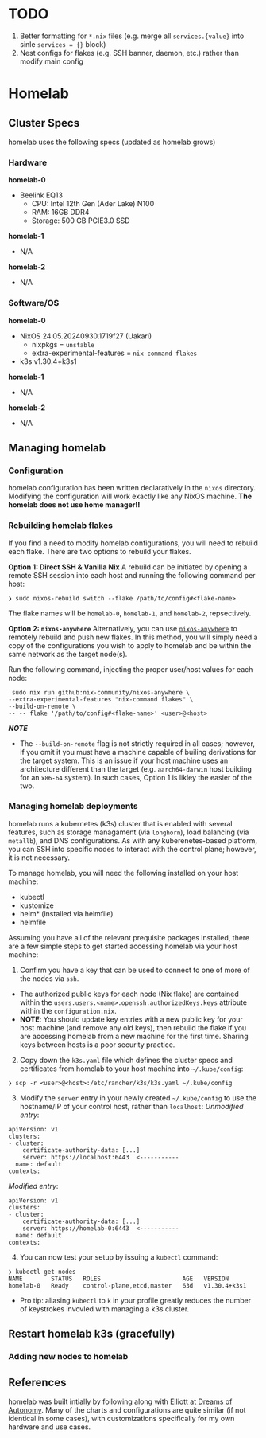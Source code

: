 # TODO
1. Better formatting for `*.nix` files (e.g. merge all `services.{value}` into sinle `services = {}` block)
2. Nest configs for flakes (e.g. SSH banner, daemon, etc.) rather than modify main config

# Homelab
## Cluster Specs
homelab uses the following specs (updated as homelab grows)
### Hardware
**homelab-0**
* Beelink EQ13
  * CPU: Intel 12th Gen (Ader Lake) N100
  * RAM: 16GB DDR4
  * Storage: 500 GB PCIE3.0 SSD

**homelab-1**
* N/A

**homelab-2**
* N/A

### Software/OS
**homelab-0**
* NixOS 24.05.20240930.1719f27 (Uakari)
    * nixpkgs = `unstable`
    * extra-experimental-features = `nix-command flakes`
* k3s v1.30.4+k3s1

**homelab-1**
* N/A

**homelab-2**
* N/A

## Managing homelab
### Configuration
homelab configuration has been written declaratively in the `nixos` directory.  Modifying the configuration will work exactly like any
NixOS machine.  **The homelab does not use home manager!!**

### Rebuilding homelab flakes
If you find a need to modify homelab configurations, you will need to rebuild each flake.  There are two options to rebuild your flakes.

**Option 1: Direct SSH & Vanilla Nix**
A rebuild can be initiated by opening a remote
SSH session into each host and running the following command per host:
```
❯ sudo nixos-rebuild switch --flake /path/to/config#<flake-name>
```
The flake names will be `homelab-0`, `homelab-1`, and `homelab-2`, repsectively.

**Option 2: `nixos-anywhere`**
Alternatively, you can use [`nixos-anywhere`](https://github.com/nix-community/nixos-anywhere) to remotely rebuild and push new flakes.
In this method, you will simply need a copy of the configurations you wish to apply to homelab and be within the same network as the
target node(s).

Run the following command, injecting the proper user/host values for each node:
```
 sudo nix run github:nix-community/nixos-anywhere \
--extra-experimental-features "nix-command flakes" \
--build-on-remote \
-- -- flake '/path/to/config#<flake-name>' <user>@<host>
```
**_NOTE_**
* The `--build-on-remote` flag is not strictly required in all cases; however, if you omit it you must have a machine capable of builing derivations for the target system.  This is an issue if your host machine uses an architecture different than the target (e.g. `aarch64-darwin` host building for an `x86-64` system).  In such cases, Option 1 is likley the easier of the two.

### Managing homelab deployments
homelab runs a kubernetes (k3s) cluster that is enabled with several features, such as storage managament (via `longhorn`),
load balancing (via `metallb`), and DNS configurations.  As with any kuberenetes-based platform, you can SSH into specific nodes
to interact with the control plane; however, it is not necessary.

To manage homelab, you will need the following installed on your host machine:
* kubectl
* kustomize
* helm* (installed via helmfile)
* helmfile

Assuming you have all of the relevant prequisite packages installed, there are a few simple steps to get started accessing
homelab via your host machine:
1. Confirm you have a key that can be used to connect to one of more of the nodes via `ssh`.
  * The authorized public keys for each node (Nix flake) are contained within the `users.users.<name>.openssh.authorizedKeys.keys`
  attribute within the `configuration.nix`.
  * **NOTE**: You should update key entries with a new public key for your host machine (and remove any old keys), then rebuild the flake
  if you are accessing homelab from a new machine for the first time.  Sharing keys between hosts is a poor security practice.
2. Copy down the `k3s.yaml` file which defines the cluster specs and certificates from homelab to your host machine into `~/.kube/config`:
```
❯ scp -r <user>@<host>:/etc/rancher/k3s/k3s.yaml ~/.kube/config
```
3. Modify the `server` entry in your newly created `~/.kube/config` to use the hostname/IP of your control host, rather than `localhost`:
_Unmodified entry_:
```
apiVersion: v1
clusters:
- cluster:
    certificate-authority-data: [...]
    server: https://localhost:6443  <-----------
  name: default
contexts:
```
_Modified entry_:
```
apiVersion: v1
clusters:
- cluster:
    certificate-authority-data: [...]
    server: https://homelab-0:6443  <-----------
  name: default
contexts:
```
4. You can now test your setup by issuing a `kubectl` command:
```
❯ kubectl get nodes
NAME        STATUS   ROLES                       AGE   VERSION
homelab-0   Ready    control-plane,etcd,master   63d   v1.30.4+k3s1

```
* Pro tip: aliasing `kubectl` to `k` in your profile greatly reduces the number of keystrokes invovled with managing
a k3s cluster.

## Restart homelab k3s (gracefully)

### Adding new nodes to homelab

## References
homelab was built intially by following along with [Elliott at Dreams of Autonomy](https://youtu.be/2yplBzPCghA).
Many of the charts and configurations are quite similar (if not identical in some cases), with customizations specifically for
my own hardware and use cases.

